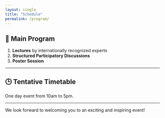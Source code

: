 ```yaml
---
layout: single
title: "Schedule"
permalink: /program/
---
```


## 📅 Main Program

1. **Lectures** by internationally recognized experts  
2. **Structured Participatory Discussions**  
3. **Poster Session**  

---

## 🕒 Tentative Timetable

One day event from 10am to 5pm.



---

We look forward to welcoming you to an exciting and inspiring event!